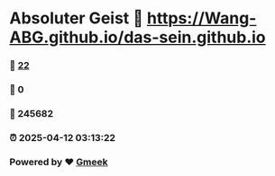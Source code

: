 # Absoluter Geist :link: https://Wang-ABG.github.io/das-sein.github.io 
### :page_facing_up: [22](https://Wang-ABG.github.io/das-sein.github.io/tag.html) 
### :speech_balloon: 0 
### :hibiscus: 245682 
### :alarm_clock: 2025-04-12 03:13:22 
### Powered by :heart: [Gmeek](https://github.com/Meekdai/Gmeek)
